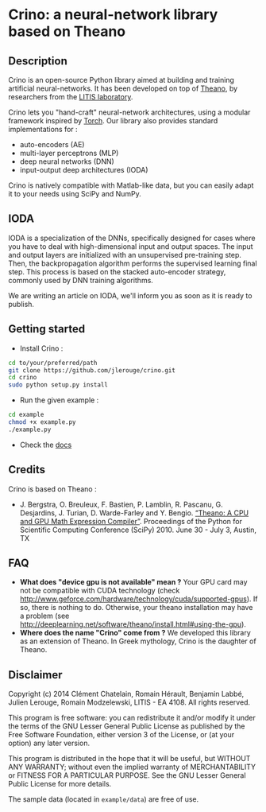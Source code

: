 # Crino: a neural-network library based on Theano

## Description
Crino is an open-source Python library aimed at building and training artificial neural-networks. It has been developed on top of [Theano](http://deeplearning.net/software/theano/), by researchers from the [LITIS laboratory](http://www.litislab.eu).

Crino lets you "hand-craft" neural-network architectures, using a modular framework inspired by [Torch](http://torch5.sourceforge.net/manual/nn/). Our library also provides standard implementations for :
* auto-encoders (AE)
* multi-layer perceptrons (MLP)
* deep neural networks (DNN)
* input-output deep architectures (IODA)

Crino is natively compatible with Matlab-like data, but you can easily adapt it to your needs using SciPy and NumPy.

## IODA
IODA is a specialization of the DNNs, specifically designed for cases where you have to deal with high-dimensional input and output spaces. The input and output layers are initialized with an unsupervised pre-training step. Then, the backpropagation algorithm performs the supervised learning final step. This process is based on the stacked auto-encoder strategy, commonly used by DNN training algorithms.

We are writing an article on IODA, we'll inform you as soon as it is ready to publish.

## Getting started
* Install Crino :
```bash
cd to/your/preferred/path
git clone https://github.com/jlerouge/crino.git
cd crino
sudo python setup.py install
```

* Run the given example :
```bash
cd example
chmod +x example.py
./example.py
```
* Check the [docs](http://jlerouge.github.io/soft/crino/)

## Credits
Crino is based on Theano :
* J. Bergstra, O. Breuleux, F. Bastien, P. Lamblin, R. Pascanu, G. Desjardins, J. Turian, D. Warde-Farley and Y. Bengio. [“Theano: A CPU and GPU Math Expression Compiler”](http://www.iro.umontreal.ca/~lisa/pointeurs/theano_scipy2010.pdf). Proceedings of the Python for Scientific Computing Conference (SciPy) 2010. June 30 - July 3, Austin, TX

## FAQ
* **What does "device gpu is not available" mean ?**
    Your GPU card may not be compatible with CUDA technology (check http://www.geforce.com/hardware/technology/cuda/supported-gpus). If so, there is nothing to do. Otherwise, your theano installation may have a  problem (see http://deeplearning.net/software/theano/install.html#using-the-gpu).
* **Where does the name "Crino" come from ?**
    We developed this library as an extension of Theano. In Greek mythology, Crino is the daughter of Theano.

## Disclaimer
Copyright (c) 2014 Clément Chatelain, Romain Hérault, Benjamin Labbé, Julien Lerouge, Romain Modzelewski, LITIS - EA 4108.
All rights reserved.

This program is free software: you can redistribute it and/or modify
it under the terms of the GNU Lesser General Public License as published 
by the Free Software Foundation, either version 3 of the License, or
(at your option) any later version.

This program is distributed in the hope that it will be useful,
but WITHOUT ANY WARRANTY; without even the implied warranty of
MERCHANTABILITY or FITNESS FOR A PARTICULAR PURPOSE. See the
GNU Lesser General Public License for more details.

The sample data (located in `example/data`) are free of use.


